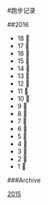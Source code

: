 #跑步记录

##2016
* 18 🙇
* 17 🙇
* 16 🙇
* 15 🙇
* 14 💪
* 13 🙇
* 12 🙇
* 11 🙇
* 10 💪
* 9 💪
* 8 🙇
* 7 💪
* 6 🙇
* 5 💪
* 4 🙇
* 3 🙇
* 2 🙇
* 1 🙇

###Archive

[2015](/archive/2015.md)
